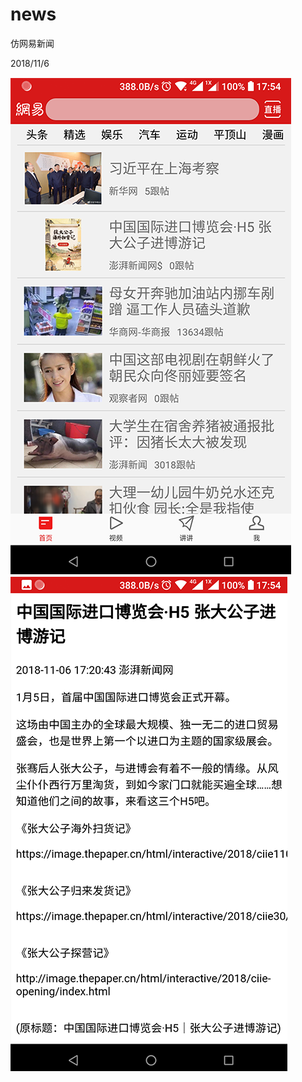 # news

仿网易新闻

2018/11/6

![image](https://github.com/2314372037/news/blob/master/screenshots/Screenshot_2018-11-06-17-54-28.png)
![image](https://github.com/2314372037/news/blob/master/screenshots/Screenshot_2018-11-06-17-54-56.png)
